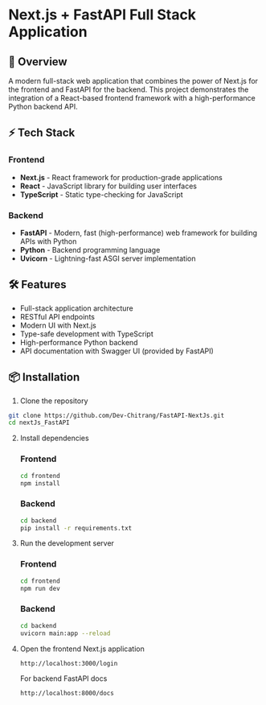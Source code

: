 # Next.js + FastAPI Full Stack Application

## 🚀 Overview
A modern full-stack web application that combines the power of Next.js for the frontend and FastAPI for the backend. This project demonstrates the integration of a React-based frontend framework with a high-performance Python backend API.

## ⚡ Tech Stack

### Frontend
- **Next.js** - React framework for production-grade applications
- **React** - JavaScript library for building user interfaces
- **TypeScript** - Static type-checking for JavaScript

### Backend
- **FastAPI** - Modern, fast (high-performance) web framework for building APIs with Python
- **Python** - Backend programming language
- **Uvicorn** - Lightning-fast ASGI server implementation

## 🛠️ Features
- Full-stack application architecture
- RESTful API endpoints
- Modern UI with Next.js
- Type-safe development with TypeScript
- High-performance Python backend
- API documentation with Swagger UI (provided by FastAPI)

## 📦 Installation

1. Clone the repository
```bash
git clone https://github.com/Dev-Chitrang/FastAPI-NextJs.git
cd nextJs_FastAPI
```
2. Install dependencies
    ### Frontend
    ```bash
    cd frontend
    npm install
    ```
    ### Backend
    ```bash
    cd backend
    pip install -r requirements.txt
    ```
3. Run the development server
    ### Frontend
    ```bash
    cd frontend
    npm run dev
    ```
    ### Backend
    ```bash
    cd backend
    uvicorn main:app --reload
    ```
4. Open the frontend Next.js application
    ```bash
    http://localhost:3000/login
    ```
    For backend FastAPI docs
    ```bash
    http://localhost:8000/docs
    ```
